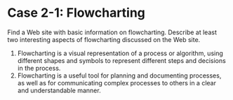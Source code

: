 # Case 2-1: Flowcharting

Find a Web site with basic information on flowcharting. Describe at least two interesting aspects of flowcharting discussed on the Web site.

1. Flowcharting is a visual representation of a process or algorithm, using different shapes and symbols to represent different steps and decisions in the process.
2. Flowcharting is a useful tool for planning and documenting processes, as well as for communicating complex processes to others in a clear and understandable manner.
